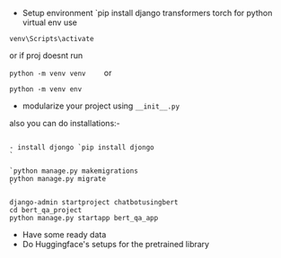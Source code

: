 -  Setup environment 
`pip install django transformers torch
for python virtual env use 

 
`venv\Scripts\activate`

or  if proj doesnt run 

`python -m venv venv	`
or

`python -m venv env
`



- modularize your project using `__init__.py`

also you can do installations:-

```

- install djongo `pip install djongo
`

`python manage.py makemigrations
python manage.py migrate
`

django-admin startproject chatbotusingbert
cd bert_qa_project
python manage.py startapp bert_qa_app

```
- Have some ready data 
- Do Huggingface's setups for the pretrained library 






